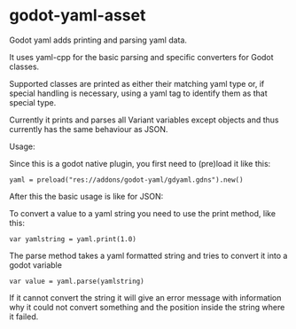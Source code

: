 # godot-yaml-asset
Godot yaml adds printing and parsing yaml data.

It uses yaml-cpp for the basic parsing and specific converters for Godot classes.

Supported classes are printed as either their matching yaml type or, if special handling is necessary, using a yaml tag to identify them as that special type.

Currently it prints and parses all Variant variables except objects and thus currently has the same behaviour as JSON.

Usage:

Since this is a godot native plugin, you first need to (pre)load it like this:

```
yaml = preload("res://addons/godot-yaml/gdyaml.gdns").new()
```

After this the basic usage is like for JSON:

To convert a value to a yaml string you need to use the print method, like this:

```
var yamlstring = yaml.print(1.0)
```

The parse method takes a yaml formatted string and tries to convert it into a godot variable

```
var value = yaml.parse(yamlstring)
```

If it cannot convert the string it will give an error message with information why it could not convert something and the position inside the string where it failed.
